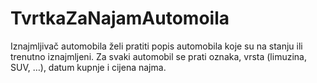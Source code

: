 # TvrtkaZaNajamAutomoila
Iznajmljivač automobila želi pratiti popis automobila koje su na stanju ili trenutno iznajmljeni. Za svaki automobil se prati oznaka, vrsta (limuzina, SUV, …), datum kupnje i cijena najma.
